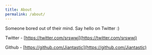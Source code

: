 ```yaml
---
title: About
permalink: /about/
---
```


Someone bored out of their mind. Say hello on Twitter :)

Twitter - [https://twitter.com/srswwj](https://twitter.com/srswwj)

Github - [https://github.com/Jiantastic](https://github.com/Jiantastic)


